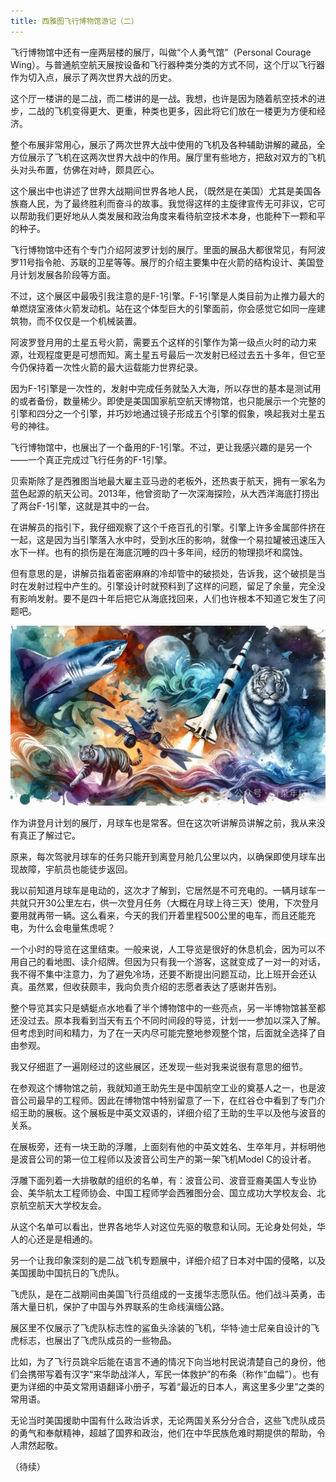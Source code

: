 ```yaml
---
title: 西雅图飞行博物馆游记（二）
---
```


飞行博物馆中还有一座两层楼的展厅，叫做“个人勇气馆”（Personal Courage Wing）。与普通航空航天展按设备和飞行器种类分类的方式不同，这个厅以飞行器作为切入点，展示了两次世界大战的历史。

这个厅一楼讲的是二战，而二楼讲的是一战。我想，也许是因为随着航空技术的进步，二战的飞机变得更大、更重，种类也更多，因此将它们放在一楼更为方便和经济。

整个布展非常用心，展示了两次世界大战中使用的飞机及各种辅助讲解的藏品，全方位展示了飞机在这两次世界大战中的作用。展厅里有些地方，把敌对双方的飞机头对头布置，仿佛在对峙，颇具匠心。

这个展出中也讲述了世界大战期间世界各地人民，（既然是在美国）尤其是美国各族裔人民，为了最终胜利而奋斗的故事。我觉得这样的主旋律宣传无可非议，它可以帮助我们更好地从人类发展和政治角度来看待航空技术本身，也能种下一颗和平的种子。

飞行博物馆中还有个专门介绍阿波罗计划的展厅。里面的展品大都很常见，有阿波罗11号指令舱、苏联的卫星等等。展厅的介绍主要集中在火箭的结构设计、美国登月计划发展各阶段等方面。

不过，这个展区中最吸引我注意的是F-1引擎。F-1引擎是人类目前为止推力最大的单燃烧室液体火箭发动机。站在这个体型巨大的引擎面前，你会感觉它如同一座建筑物，而不仅仅是一个机械装置。

阿波罗登月用的土星五号火箭，需要五个这样的引擎作为第一级点火时的动力来源，壮观程度更是可想而知。离土星五号最后一次发射已经过去五十多年，但它至今仍保持着一次性火箭的最大运载能力世界纪录。

因为F-1引擎是一次性的，发射中完成任务就坠入大海，所以存世的基本是测试用的或者备份，数量稀少。即使是美国国家航空航天博物馆，也只能展示一个完整的引擎和四分之一个引擎，并巧妙地通过镜子形成五个引擎的假象，唤起我对土星五号的神往。

飞行博物馆中，也展出了一个备用的F-1引擎。不过，更让我感兴趣的是另一个——一个真正完成过飞行任务的F-1引擎。

贝索斯除了是西雅图当地最大雇主亚马逊的老板外，还热衷于航天，拥有一家名为蓝色起源的航天公司。2013年，他曾资助了一次深海探险，从大西洋海底打捞出了两台F-1引擎，这就是其中的一台。

在讲解员的指引下，我仔细观察了这个千疮百孔的引擎。引擎上许多金属部件挤在一起，这是因为当引擎落入水中时，受到水压的影响，就像一个易拉罐被迅速压入水下一样。也有的损伤是在海底沉睡的四十多年间，经历的物理损坏和腐蚀。

但有意思的是，讲解员指着密密麻麻的冷却管中的破损处，告诉我，这个破损是当时在发射过程中产生的。引擎设计时就预料到了这样的问题，留足了余量，完全没有影响发射。要不是四十年后把它从海底找回来，人们也许根本不知道它发生了问题吧。


![](/assets/images/2024-05-25-flight-2.JPG)

作为讲登月计划的展厅，月球车也是常客。但在这次听讲解员讲解之前，我从来没有真正了解过它。

原来，每次驾驶月球车的任务只能开到离登月舱几公里以内，以确保即使月球车出现故障，宇航员也能徒步返回。

我以前知道月球车是电动的，这次才了解到，它居然是不可充电的。一辆月球车一共就只开30公里左右，供一次登月任务（大概在月球上待三天）使用，下次登月要用就再带一辆。这么看来，今天的我们开着里程500公里的电车，而且还能充电，为什么会电量焦虑呢？

一个小时的导览在这里结束。一般来说，人工导览是很好的休息机会，因为可以不用自己的看地图、读介绍牌。但因为只有我一个游客，这就变成了一对一的对话，我不得不集中注意力，为了避免冷场，还要不断提出问题互动，比上班开会还认真。虽然累，但收获颇丰，我向负责介绍的志愿者表达了感谢并告别。

整个导览其实只是蜻蜓点水地看了半个博物馆中的一些亮点，另一半博物馆甚至都还没过去。原本我看到当天有五个不同时间段的导览，计划一一参加以深入了解。但考虑到时间和精力，为了在一天内尽可能完整地参观整个馆，后面就全选择了自由参观。

我又仔细逛了一遍刚经过的这些展区，还发现一些对我来说很有意思的细节。

在参观这个博物馆之前，我就知道王助先生是中国航空工业的奠基人之一，也是波音公司最早的工程师。因此在博物馆中特别留意了一下，在红谷仓中看到了专门介绍王助的展板。这个展板是中英文双语的，详细介绍了王助的生平以及他与波音的关系。

在展板旁，还有一块王助的浮雕，上面刻有他的中英文姓名、生卒年月，并标明他是波音公司的第一位工程师以及波音公司生产的第一架飞机Model C的设计者。

浮雕下面列着一大排敬献的组织的名单，有：波音公司、波音亚裔美国人专业协会、美华航太工程师协会、中国工程师学会西雅图分会、国立成功大学校友会、北京航空航天大学校友会。

从这个名单可以看出，世界各地华人对这位先驱的敬意和认同。无论身处何处，华人的心还是是相通的。

另一个让我印象深刻的是二战飞机专题展中，详细介绍了日本对中国的侵略，以及美国援助中国抗日的飞虎队。

飞虎队，是在二战期间由美国飞行员组成的一支援华志愿队伍。他们战斗英勇，击落大量日机，保护了中国与外界联系的生命线滇缅公路。

展区里不仅展示了飞虎队标志性的鲨鱼头涂装的飞机，华特·迪士尼亲自设计的飞虎标志，也展出了飞虎队成员的一些物品。

比如，为了飞行员跳伞后能在语言不通的情况下向当地村民说清楚自己的身份，他们会携带写着有汉字“来华助战洋人，军民一体救护”的布条（称作“血幅”）。也有更为详细的中英文常用语翻译小册子，写着“最近的日本人，离这里多少里”之类的常用语。

无论当时美国援助中国有什么政治诉求，无论两国关系分分合合，这些飞虎队成员的勇气和奉献精神，超越了国界和政治，他们在中华民族危难时期提供的帮助，令人肃然起敬。

（待续）